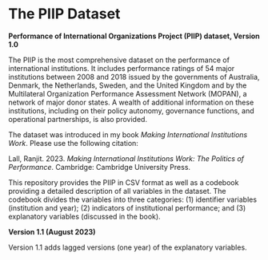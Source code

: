 # The PIIP Dataset
**Performance of International Organizations Project (PIIP) dataset, Version 1.0**

The PIIP is the most comprehensive dataset on the performance of international institutions. It includes performance ratings of 54 major institutions between 2008 and 2018 issued by the governments of Australia, Denmark, the Netherlands, Sweden, and the United Kingdom and by the Multilateral Organization Performance Assessment Network (MOPAN), a network of major donor states. A wealth of additional information on these institutions, including on their policy autonomy, governance functions, and operational partnerships, is also provided.

The dataset was introduced in my book _Making International Institutions Work_. Please use the following citation:

Lall, Ranjit. 2023. _Making International Institutions Work: The Politics of Performance_. Cambridge: Cambridge University Press.

This repository provides the PIIP in CSV format as well as a codebook providing a detailed description of all variables in the dataset. The codebook divides the variables into three categories: (1) identifier variables (institution and year); (2) indicators of institutional performance; and (3) explanatory variables (discussed in the book).

**Version 1.1 (August 2023)**

Version 1.1 adds lagged versions (one year) of the explanatory variables.
